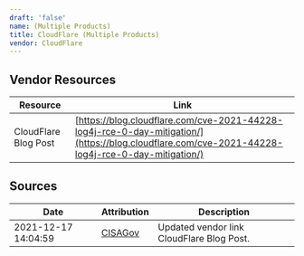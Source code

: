 ```yaml
---
draft: 'false'
name: (Multiple Products)
title: CloudFlare (Multiple Products)
vendor: CloudFlare
---
```


## Vendor Resources
| Resource | Link |
| --- | --- |
| CloudFlare Blog Post | [https://blog.cloudflare.com/cve-2021-44228-log4j-rce-0-day-mitigation/](https://blog.cloudflare.com/cve-2021-44228-log4j-rce-0-day-mitigation/) |



## Sources
| Date | Attribution | Description |
| --- | --- | --- |
| 2021-12-17 14:04:59 | [CISAGov](https://raw.githubusercontent.com/cisagov/log4j-affected-db/develop/README.md) | Updated vendor link CloudFlare Blog Post.  |
